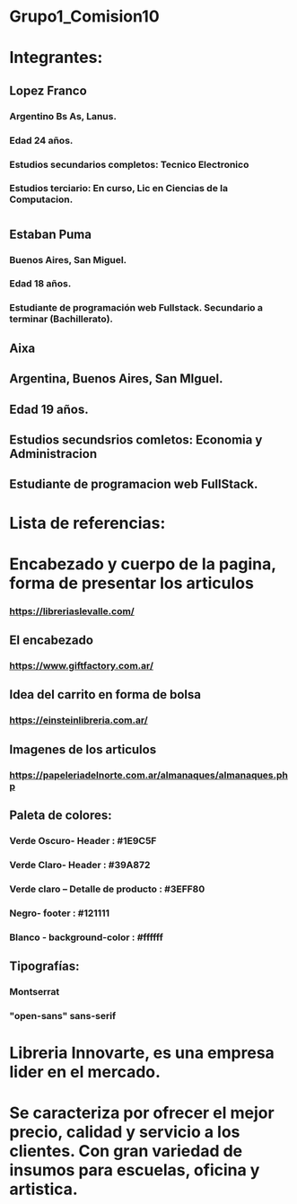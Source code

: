 # Grupo1_Comision10

# Integrantes:
## Lopez Franco 
### Argentino Bs As, Lanus.
### Edad 24 años. 
### Estudios secundarios completos: Tecnico Electronico
### Estudios terciario: En curso, Lic en Ciencias de la Computacion.
#
## Estaban Puma
### Buenos Aires, San Miguel.
### Edad 18 años.
### Estudiante de programación web Fullstack. Secundario a terminar (Bachillerato).
## Aixa
## Argentina, Buenos Aires, San MIguel.
## Edad 19 años.
## Estudios secundsrios comletos: Economia y Administracion 
## Estudiante de programacion web FullStack. 
# Lista de referencias:
# Encabezado y cuerpo de la pagina, forma de presentar los articulos
### https://libreriaslevalle.com/
## El encabezado
### https://www.giftfactory.com.ar/
## Idea del carrito en forma de bolsa
### https://einsteinlibreria.com.ar/
## Imagenes de los articulos
### https://papeleriadelnorte.com.ar/almanaques/almanaques.php
## Paleta de colores:
### Verde Oscuro- Header : #1E9C5F
### Verde Claro- Header : #39A872
### Verde claro – Detalle de producto : #3EFF80 
### Negro- footer : #121111
### Blanco - background-color : #ffffff
## Tipografías:
### Montserrat
### "open-sans" sans-serif
#
# Libreria Innovarte, es una empresa lider en el mercado.
# Se caracteriza por ofrecer el mejor precio, calidad y servicio a los clientes. Con gran variedad de insumos para escuelas, oficina y artistica.  
